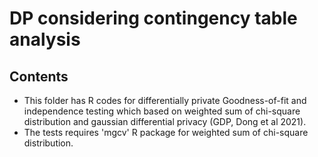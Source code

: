# DP considering contingency table analysis
## Contents
* This folder has R codes for differentially private Goodness-of-fit and independence testing which based on weighted sum of chi-square distribution and gaussian differential privacy (GDP, Dong et al 2021). 
* The tests requires 'mgcv' R package for weighted sum of chi-square distribution. 
